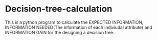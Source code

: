 # Decision-tree-calculation

This is a python program to calculate the EXPECTED INFORMATION, INFORMATION NEEDED(The information of each indiviudal attribute) and INFORMATION GAIN for the designing a decision tree. 
